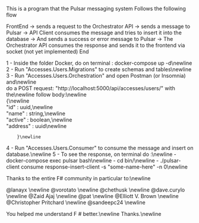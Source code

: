 
This is a program that the Pulsar messaging system
Follows the following flow

FrontEnd -> 
  sends a request to the Orchestrator API -> 
  sends a message to Pulsar -> 
  API Client consumes the message and tries to insert it into the database -> 
  And sends a success or error message to Pulsar -> 
  The Orchestrator API consumes the response and sends it to the frontend via socket (not yet implemented)
End

1 - Inside the folder Docker, do on terminal : docker-compose up -d\newline  
2 - Run "Accesses.Users.Migrations" to create schemas and tables\newline  
3 - Run "Accesses.Users.Orchestration"  and open Postman (or Insomnia) and\newline  
        do a POST request: "http://localhost:5000/api/accesses/users/" with the\newline   follow body:\newline  
        {\newline   	
            "id" : uuid,\newline  
            "name" : string,\newline	  
            "active" : boolean,\newline  
            "address" : uuid\newline

        }\newline
4 - Run "Accesses.Users.Consumer" to consume the message and insert on database.\newline
5 - To see the response, on terminal do :\newline
     - docker-compose exec pulsar bash\newline
     - cd bin/\newline
     - ./pulsar-client consume response-insert-client -s "some-name-here" -n 0\newline

    

Thanks to the entire F# community in particular to:\newline

@lanayx \newline
@vorotato \newline
@chethusk \newline
@dave.curylo \newline
@Zaid Ajaj \newline
@pat \newline
@Elliott V. Brown \newline
@Christopher Pritchard \newline
@sandeepc24 \newline

You helped me understand F # better.\newline
Thanks.\newline